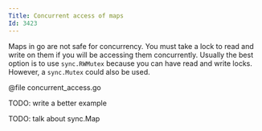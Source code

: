 ```yaml
---
Title: Concurrent access of maps
Id: 3423
---
```

Maps in go are not safe for concurrency. You must take a lock to read and write on them if you will be accessing them concurrently. Usually the best option is to use `sync.RWMutex` because you can have read and write locks. However, a `sync.Mutex` could also be used.

@file concurrent_access.go

TODO: write a better example

TODO: talk about sync.Map